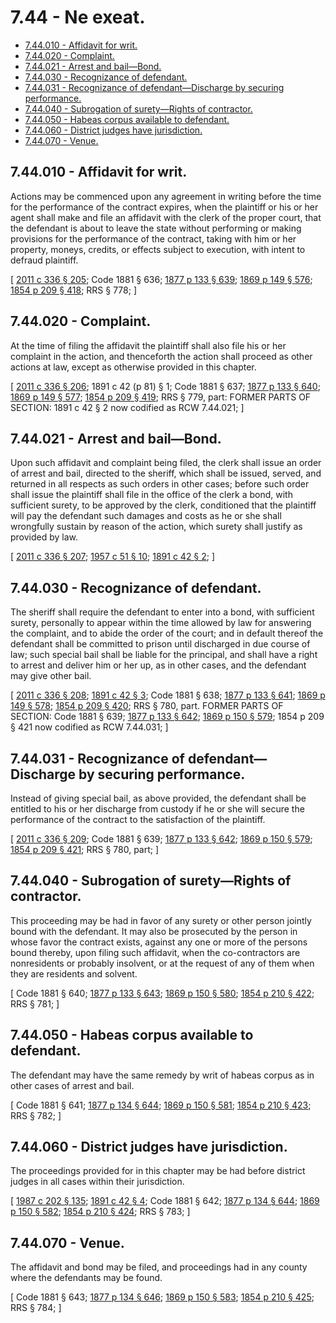# 7.44 - Ne exeat.
* [7.44.010 - Affidavit for writ.](#744010---affidavit-for-writ)
* [7.44.020 - Complaint.](#744020---complaint)
* [7.44.021 - Arrest and bail—Bond.](#744021---arrest-and-bailbond)
* [7.44.030 - Recognizance of defendant.](#744030---recognizance-of-defendant)
* [7.44.031 - Recognizance of defendant—Discharge by securing performance.](#744031---recognizance-of-defendantdischarge-by-securing-performance)
* [7.44.040 - Subrogation of surety—Rights of contractor.](#744040---subrogation-of-suretyrights-of-contractor)
* [7.44.050 - Habeas corpus available to defendant.](#744050---habeas-corpus-available-to-defendant)
* [7.44.060 - District judges have jurisdiction.](#744060---district-judges-have-jurisdiction)
* [7.44.070 - Venue.](#744070---venue)
## 7.44.010 - Affidavit for writ.
Actions may be commenced upon any agreement in writing before the time for the performance of the contract expires, when the plaintiff or his or her agent shall make and file an affidavit with the clerk of the proper court, that the defendant is about to leave the state without performing or making provisions for the performance of the contract, taking with him or her property, moneys, credits, or effects subject to execution, with intent to defraud plaintiff.

\[ [2011 c 336 § 205](http://lawfilesext.leg.wa.gov/biennium/2011-12/Pdf/Bills/Session%20Laws/Senate/5045.SL.pdf?cite=2011%20c%20336%20§%20205); Code 1881 § 636; [1877 p 133 § 639](http://leg.wa.gov/CodeReviser/Pages/session_laws.aspx?cite=1877%20p%20133%20§%20639); [1869 p 149 § 576](http://leg.wa.gov/CodeReviser/Pages/session_laws.aspx?cite=1869%20p%20149%20§%20576); [1854 p 209 § 418](http://leg.wa.gov/CodeReviser/Pages/session_laws.aspx?cite=1854%20p%20209%20§%20418); RRS § 778; \]

## 7.44.020 - Complaint.
At the time of filing the affidavit the plaintiff shall also file his or her complaint in the action, and thenceforth the action shall proceed as other actions at law, except as otherwise provided in this chapter.

\[ [2011 c 336 § 206](http://lawfilesext.leg.wa.gov/biennium/2011-12/Pdf/Bills/Session%20Laws/Senate/5045.SL.pdf?cite=2011%20c%20336%20§%20206); 1891 c 42 (p 81) § 1; Code 1881 § 637; [1877 p 133 § 640](http://leg.wa.gov/CodeReviser/Pages/session_laws.aspx?cite=1877%20p%20133%20§%20640); [1869 p 149 § 577](http://leg.wa.gov/CodeReviser/Pages/session_laws.aspx?cite=1869%20p%20149%20§%20577); [1854 p 209 § 419](http://leg.wa.gov/CodeReviser/Pages/session_laws.aspx?cite=1854%20p%20209%20§%20419); RRS § 779, part: FORMER PARTS OF SECTION: 1891 c 42 § 2 now codified as RCW  7.44.021; \]

## 7.44.021 - Arrest and bail—Bond.
Upon such affidavit and complaint being filed, the clerk shall issue an order of arrest and bail, directed to the sheriff, which shall be issued, served, and returned in all respects as such orders in other cases; before such order shall issue the plaintiff shall file in the office of the clerk a bond, with sufficient surety, to be approved by the clerk, conditioned that the plaintiff will pay the defendant such damages and costs as he or she shall wrongfully sustain by reason of the action, which surety shall justify as provided by law.

\[ [2011 c 336 § 207](http://lawfilesext.leg.wa.gov/biennium/2011-12/Pdf/Bills/Session%20Laws/Senate/5045.SL.pdf?cite=2011%20c%20336%20§%20207); [1957 c 51 § 10](http://leg.wa.gov/CodeReviser/documents/sessionlaw/1957c51.pdf?cite=1957%20c%2051%20§%2010); [1891 c 42 § 2](http://leg.wa.gov/CodeReviser/documents/sessionlaw/1891c42.pdf?cite=1891%20c%2042%20§%202); \]

## 7.44.030 - Recognizance of defendant.
The sheriff shall require the defendant to enter into a bond, with sufficient surety, personally to appear within the time allowed by law for answering the complaint, and to abide the order of the court; and in default thereof the defendant shall be committed to prison until discharged in due course of law; such special bail shall be liable for the principal, and shall have a right to arrest and deliver him or her up, as in other cases, and the defendant may give other bail.

\[ [2011 c 336 § 208](http://lawfilesext.leg.wa.gov/biennium/2011-12/Pdf/Bills/Session%20Laws/Senate/5045.SL.pdf?cite=2011%20c%20336%20§%20208); [1891 c 42 § 3](http://leg.wa.gov/CodeReviser/documents/sessionlaw/1891c42.pdf?cite=1891%20c%2042%20§%203); Code 1881 § 638; [1877 p 133 § 641](http://leg.wa.gov/CodeReviser/Pages/session_laws.aspx?cite=1877%20p%20133%20§%20641); [1869 p 149 § 578](http://leg.wa.gov/CodeReviser/Pages/session_laws.aspx?cite=1869%20p%20149%20§%20578); [1854 p 209 § 420](http://leg.wa.gov/CodeReviser/Pages/session_laws.aspx?cite=1854%20p%20209%20§%20420); RRS § 780, part. FORMER PARTS OF SECTION: Code 1881 § 639; [1877 p 133 § 642](http://leg.wa.gov/CodeReviser/Pages/session_laws.aspx?cite=1877%20p%20133%20§%20642); [1869 p 150 § 579](http://leg.wa.gov/CodeReviser/Pages/session_laws.aspx?cite=1869%20p%20150%20§%20579); 1854 p 209 § 421 now codified as RCW  7.44.031; \]

## 7.44.031 - Recognizance of defendant—Discharge by securing performance.
Instead of giving special bail, as above provided, the defendant shall be entitled to his or her discharge from custody if he or she will secure the performance of the contract to the satisfaction of the plaintiff.

\[ [2011 c 336 § 209](http://lawfilesext.leg.wa.gov/biennium/2011-12/Pdf/Bills/Session%20Laws/Senate/5045.SL.pdf?cite=2011%20c%20336%20§%20209); Code 1881 § 639; [1877 p 133 § 642](http://leg.wa.gov/CodeReviser/Pages/session_laws.aspx?cite=1877%20p%20133%20§%20642); [1869 p 150 § 579](http://leg.wa.gov/CodeReviser/Pages/session_laws.aspx?cite=1869%20p%20150%20§%20579); [1854 p 209 § 421](http://leg.wa.gov/CodeReviser/Pages/session_laws.aspx?cite=1854%20p%20209%20§%20421); RRS § 780, part; \]

## 7.44.040 - Subrogation of surety—Rights of contractor.
This proceeding may be had in favor of any surety or other person jointly bound with the defendant. It may also be prosecuted by the person in whose favor the contract exists, against any one or more of the persons bound thereby, upon filing such affidavit, when the co-contractors are nonresidents or probably insolvent, or at the request of any of them when they are residents and solvent.

\[ Code 1881 § 640; [1877 p 133 § 643](http://leg.wa.gov/CodeReviser/Pages/session_laws.aspx?cite=1877%20p%20133%20§%20643); [1869 p 150 § 580](http://leg.wa.gov/CodeReviser/Pages/session_laws.aspx?cite=1869%20p%20150%20§%20580); [1854 p 210 § 422](http://leg.wa.gov/CodeReviser/Pages/session_laws.aspx?cite=1854%20p%20210%20§%20422); RRS § 781; \]

## 7.44.050 - Habeas corpus available to defendant.
The defendant may have the same remedy by writ of habeas corpus as in other cases of arrest and bail.

\[ Code 1881 § 641; [1877 p 134 § 644](http://leg.wa.gov/CodeReviser/Pages/session_laws.aspx?cite=1877%20p%20134%20§%20644); [1869 p 150 § 581](http://leg.wa.gov/CodeReviser/Pages/session_laws.aspx?cite=1869%20p%20150%20§%20581); [1854 p 210 § 423](http://leg.wa.gov/CodeReviser/Pages/session_laws.aspx?cite=1854%20p%20210%20§%20423); RRS § 782; \]

## 7.44.060 - District judges have jurisdiction.
The proceedings provided for in this chapter may be had before district judges in all cases within their jurisdiction.

\[ [1987 c 202 § 135](http://leg.wa.gov/CodeReviser/documents/sessionlaw/1987c202.pdf?cite=1987%20c%20202%20§%20135); [1891 c 42 § 4](http://leg.wa.gov/CodeReviser/documents/sessionlaw/1891c42.pdf?cite=1891%20c%2042%20§%204); Code 1881 § 642; [1877 p 134 § 644](http://leg.wa.gov/CodeReviser/Pages/session_laws.aspx?cite=1877%20p%20134%20§%20644); [1869 p 150 § 582](http://leg.wa.gov/CodeReviser/Pages/session_laws.aspx?cite=1869%20p%20150%20§%20582); [1854 p 210 § 424](http://leg.wa.gov/CodeReviser/Pages/session_laws.aspx?cite=1854%20p%20210%20§%20424); RRS § 783; \]

## 7.44.070 - Venue.
The affidavit and bond may be filed, and proceedings had in any county where the defendants may be found.

\[ Code 1881 § 643; [1877 p 134 § 646](http://leg.wa.gov/CodeReviser/Pages/session_laws.aspx?cite=1877%20p%20134%20§%20646); [1869 p 150 § 583](http://leg.wa.gov/CodeReviser/Pages/session_laws.aspx?cite=1869%20p%20150%20§%20583); [1854 p 210 § 425](http://leg.wa.gov/CodeReviser/Pages/session_laws.aspx?cite=1854%20p%20210%20§%20425); RRS § 784; \]

